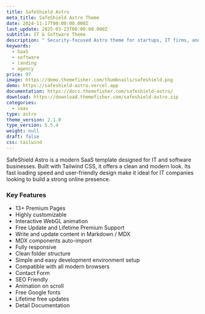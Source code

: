 ```yaml
---
title: SafeShield Astro
meta_title: SafeShield Astro Theme
date: 2024-11-17T00:00:00.000Z
last_update: 2025-03-23T00:00:00.000Z
subtitle: IT & Software Theme
description: " Security-focused Astro theme for startups, IT firms, and tech businesses."
keywords:
  - SaaS
  - software
  - landing
  - agency
price: 97
image: https://demo.themefisher.com/thumbnails/safeshield.png
demo: https://safeshield-astro.vercel.app
documentation: https://docs.themefisher.com/safeshield-astro/
download: https://download.themefisher.com/safeshield-astro.zip
categories:
  - saas
type: astro
theme_version: 2.1.0
type_version: 5.5.4
weight: null
draft: false
css: tailwind
---
```


SafeShield Astro is a modern SaaS template designed for IT and software businesses. Built with Tailwind CSS, it offers a clean and modern look. Its fast loading speed and user-friendly design make it ideal for IT companies looking to build a strong online presence.

### Key Features

- 13+ Premium Pages
- Highly customizable
- Interactive WebGL animation
- Free Update and Lifetime Premium Support
- Write and update content in Markdown / MDX
- MDX components auto-import
- Fully responsive
- Clean folder structure
- Simple and easy development environment setup
- Compatible with all modern browsers
- Contact Form
- SEO Friendly
- Animation on scroll
- Free Google fonts
- Lifetime free updates
- Detail Documentation
